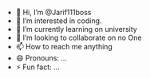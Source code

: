 - 👋 Hi, I’m @Jarif111boss
- 👀 I’m interested in coding.
- 🌱 I’m currently learning on university 
- 💞️ I’m looking to collaborate on no One 
- 📫 How to reach me anything 
- 😄 Pronouns: ...
- ⚡ Fun fact: ...

<!---
Jarif111boss/Jarif111boss is a ✨ special ✨ repository because its `README.md` (this file) appears on your GitHub profile.
You can click the Preview link to take a look at your changes.
--->
